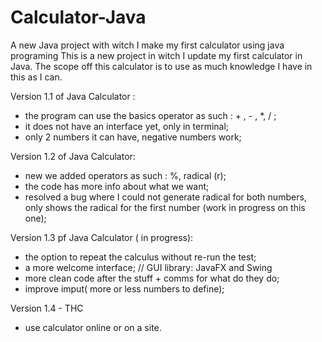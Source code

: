 # Calculator-Java
A new Java project with witch I make my first calculator using java programing
This is a new project in witch I update my first calculator in Java. The scope off this calculator is to use as much knowledge I have in this as I can.

Version 1.1 of Java Calculator : 
 - the program can use the basics operator as such : + , - , *, / ;
 - it does not have an interface yet, only in terminal;
 - only 2 numbers it can have, negative numbers work;

Version 1.2 of Java Calculator:
 - new we added operators as such : %, radical (r);
 - the code has more info about what we want;
 - resolved a bug where I could not generate radical for both numbers, only shows the radical for the first number (work in progress on this one);

Version 1.3 pf Java Calculator ( in progress): 
 - the option to repeat the calculus without re-run the test;
 - a more welcome interface; // GUI library: JavaFX and Swing 
 - more clean code after the stuff + comms for what do they do;
 - improve imput( more or less numbers to define);
 
 Version 1.4 - THC
 - use calculator online or on a site.
